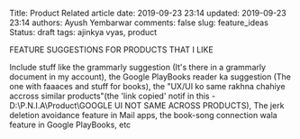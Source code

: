 Title: Product Related article
date: 2019-09-23 23:14
updated: 2019-09-23 23:14
authors: Ayush Yembarwar
comments: false
slug: feature_ideas
Status: draft
tags: ajinkya vyas, product


<!-- PELICAN_BEGIN_SUMMARY -->

FEATURE SUGGESTIONS FOR PRODUCTS THAT I LIKE

Include stuff like the grammarly suggestion (It's there in a grammarly document in my account), the Google PlayBooks reader ka suggestion (The one with faaaces and stuff for books), the "UX/UI ko same rakhna chahiye accross similar products"(the 'link copied' notif in this - D:\P.N.I.A\Product\GOOGLE UI NOT SAME ACROSS PRODUCTS), The jerk deletion avoidance feature in Mail apps, the book-song connection wala feature in Google PlayBooks, etc
